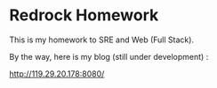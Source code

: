 # Redrock Homework

This is my homework to SRE and Web (Full Stack).

By the way, here is my blog (still under development) :

http://119.29.20.178:8080/